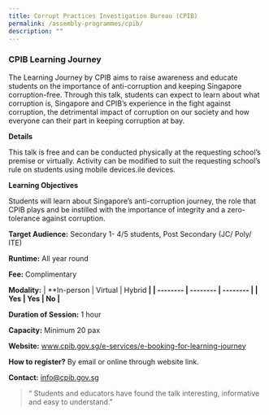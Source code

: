 ```yaml
---
title: Corrupt Practices Investigation Bureau (CPIB)
permalink: /assembly-programmes/cpib/
description: ""
---
```

### CPIB Learning Journey

The Learning Journey by CPIB aims to raise awareness and educate students on the importance of anti-corruption and keeping Singapore corruption-free. Through this talk, students can expect to learn about what corruption is, Singapore and CPIB’s experience in the fight against corruption, the detrimental impact of corruption on our society and how everyone can their part in keeping corruption at bay.

**Details**

This talk is free and can be conducted physically at the requesting school’s premise or virtually.  Activity can be modified to suit the requesting school’s rule on students using mobile devices.ile devices.

**Learning Objectives**

Students will learn about Singapore’s anti-corruption journey, the role that CPIB plays and be instilled with the importance of integrity and a zero-tolerance against corruption.

**Target Audience:** Secondary 1- 4/5 students, Post Secondary (JC/ Poly/ ITE)

**Runtime:** All year round

**Fee:** Complimentary

**Modality:** 
| **In-person | Virtual | Hybrid **|
| -------- | -------- | -------- |
| Yes     | Yes     | No     |**

**Duration of Session:** 1 hour

**Capacity:** Minimum 20 pax

**Website:** www.cpib.gov.sg/e-services/e-booking-for-learning-journey

**How to register?** By email or online through website link.

**Contact:** info@cpib.gov.sg

   
	 
> “ Students and educators have found the talk interesting, informative and easy to understand."